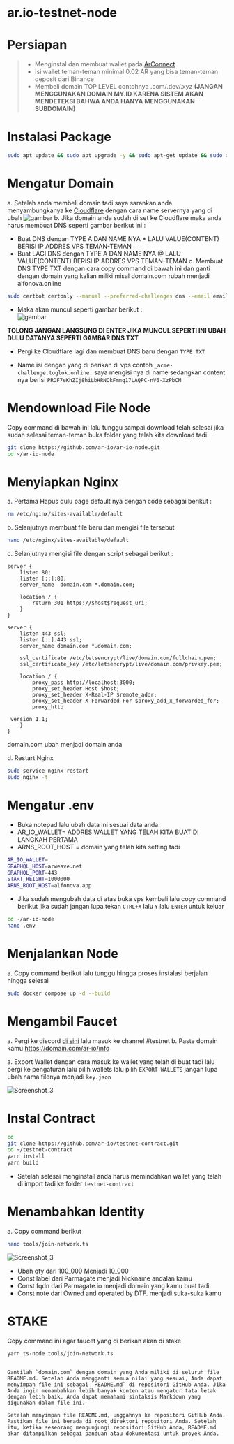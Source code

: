 # ar.io-testnet-node

# Persiapan

> - Menginstal dan membuat wallet pada [ArConnect](https://chrome.google.com/webstore/detail/arconnect/einnioafmpimabjcddiinlhmijaionap)
> - Isi wallet teman-teman minimal 0.02 AR yang bisa teman-teman deposit dari Binance
> - Membeli domain TOP LEVEL contohnya .com/.dev/.xyz **(JANGAN MENGGUNAKAN DOMAIN MY.ID KARENA SISTEM AKAN MENDETEKSI BAHWA ANDA HANYA MENGGUNAKAN SUBDOMAIN)**

# Instalasi Package

```bash
sudo apt update && sudo apt upgrade -y && sudo apt-get update && sudo apt install jq git certbot nginx sqlite3 build-essential -y && sudo apt install apt-transport-https ca-certificates curl software-properties-common -y && curl -fsSL https://download.docker.com/linux/ubuntu/gpg | sudo apt-key add - && sudo add-apt-repository "deb [arch=amd64] https://download.docker.com/linux/ubuntu focal stable" && sudo apt-get install docker-ce docker-ce-cli containerd.io docker-compose-plugin -y && curl -o- https://raw.githubusercontent.com/nvm-sh/nvm/v0.39.0/install.sh | bash && source ~/.bashrc && nvm install 16.15.1 && nvm use 16.15.1 && curl -sSL https://dl.yarnpkg.com/debian/pubkey.gpg | sudo apt-key add - && echo "deb https://dl.yarnpkg.com/debian/ stable main" | sudo tee /etc/apt/sources.list.d/yarn.list && sudo apt-get update -y && sudo apt-get install yarn -y git clone https://github.com/ar-io/ar-io-node.git
```

# Mengatur Domain

a. Setelah anda membeli domain tadi saya sarankan anda menyambungkanya ke [Cloudflare](https://dash.cloudflare.com/) dengan cara name servernya yang di ubah
![gambar](gambar/1.jpg)
b. Jika domain anda sudah di set ke Cloudflare maka anda harus membuat DNS seperti gambar berikut ini :

- Buat DNS dengan TYPE A DAN NAME NYA \* LALU VALUE(CONTENT) BERISI IP ADDRES VPS TEMAN-TEMAN
- Buat LAGI DNS dengan TYPE A DAN NAME NYA @ LALU VALUE(CONTENT) BERISI IP ADDRES VPS TEMAN-TEMAN
  c. Membuat DNS TYPE TXT dengan cara copy command di bawah ini dan ganti dengan domain yang kalian miliki misal domain.com rubah menjadi alfonova.online

```bash
sudo certbot certonly --manual --preferred-challenges dns --email email@company.com -d domain.com
```

- Maka akan muncul seperti gambar berikut :  
  ![gambar](gambar/11.jpg)

**TOLONG JANGAN LANGSUNG DI ENTER JIKA MUNCUL SEPERTI INI UBAH DULU DATANYA SEPERTI GAMBAR DNS TXT**

- Pergi ke Cloudflare lagi dan membuat DNS baru dengan `TYPE TXT`

- Name isi dengan yang di berikan di vps contoh `_acme-challenge.toglok.online.` saya mengisi nya di name sedangkan content nya berisi `PRDF7eKhZIj8hiLbHRNOkFmnq17LAQPC-nV6-XzPbCM`

# Mendownload File Node

Copy command di bawah ini lalu tunggu sampai download telah selesai jika sudah selesai teman-teman buka folder yang telah kita download tadi

```bash
git clone https://github.com/ar-io/ar-io-node.git
cd ~/ar-io-node
```

# Menyiapkan Nginx

a. Pertama Hapus dulu page default nya dengan code sebagai berikut :

```bash
rm /etc/nginx/sites-available/default
```

b. Selanjutnya membuat file baru dan mengisi file tersebut

```bash
nano /etc/nginx/sites-available/default
```

c. Selanjutnya mengisi file dengan script sebagai berikut :

```nginx
server {
    listen 80;
    listen [::]:80;
    server_name  domain.com *.domain.com;

    location / {
        return 301 https://$host$request_uri;
    }
}

server {
    listen 443 ssl;
    listen [::]:443 ssl;
    server_name domain.com *.domain.com;

    ssl_certificate /etc/letsencrypt/live/domain.com/fullchain.pem;
    ssl_certificate_key /etc/letsencrypt/live/domain.com/privkey.pem;

    location / {
        proxy_pass http://localhost:3000;
        proxy_set_header Host $host;
        proxy_set_header X-Real-IP $remote_addr;
        proxy_set_header X-Forwarded-For $proxy_add_x_forwarded_for;
        proxy_http

_version 1.1;
    }
}
```

domain.com ubah menjadi domain anda

d. Restart Nginx

```bash
sudo service nginx restart
sudo nginx -t
```

# Mengatur .env

- Buka notepad lalu ubah data ini sesuai data anda:
- AR_IO_WALLET= ADDRES WALLET YANG TELAH KITA BUAT DI LANGKAH PERTAMA
- ARNS_ROOT_HOST = domain yang telah kita setting tadi

```bash
AR_IO_WALLET=
GRAPHQL_HOST=arweave.net
GRAPHQL_PORT=443
START_HEIGHT=1000000
ARNS_ROOT_HOST=alfonova.app
```

- Jika sudah mengubah data di atas buka vps kembali lalu copy command berikut jika sudah jangan lupa tekan `CTRL+X` lalu `Y` lalu `ENTER` untuk keluar

```bash
cd ~/ar-io-node
nano .env
```

# Menjalankan Node

a. Copy command berikut lalu tunggu hingga proses instalasi berjalan hingga selesai

```bash
sudo docker compose up -d --build
```

# Mengambil Faucet

a. Pergi ke discord [di sini](https://discord.gg/3yydrDCz) lalu masuk ke channel #testnet
b. Paste domain kamu https://domain.com/ar-io/info

a. Export Wallet dengan cara masuk ke wallet yang telah di buat tadi lalu pergi ke pengaturan lalu pilih wallets lalu pilih `EXPORT WALLETS` jangan lupa ubah nama filenya menjadi `key.json`

![Screenshot_3](https://i.ibb.co/rHH543v/spaces-z0v-OSDGNUtqq-Ex-Cr6pq-Y-uploads-j-MBCtw-Xgm-Jes-Gg-OR9-V2h-image.webp)

# Instal Contract

```bash
cd
git clone https://github.com/ar-io/testnet-contract.git
cd ~/testnet-contract
yarn install
yarn build
```

- Setelah selesai menginstall anda harus memindahkan wallet yang telah di import tadi ke folder `testnet-contract`

# Menambahkan Identity

a. Copy command berikut

```bash
nano tools/join-network.ts
```

![Screenshot_3](https://i.ibb.co/mJ6nG22/kokokok.jpg)

- Ubah qty dari 100_000 Menjadi 10_000
- Const label dari Parmagate menjadi Nickname andalan kamu
- Const fqdn dari Parmagate.io menjadi domain yang kamu buat tadi
- Const note dari Owned and operated by DTF. menjadi suka-suka kamu

# STAKE

Copy command ini agar faucet yang di berikan akan di stake

```bash
yarn ts-node tools/join-network.ts
```

```

Gantilah `domain.com` dengan domain yang Anda miliki di seluruh file README.md. Setelah Anda mengganti semua nilai yang sesuai, Anda dapat menyimpan file ini sebagai `README.md` di repositori GitHub Anda. Jika Anda ingin menambahkan lebih banyak konten atau mengatur tata letak dengan lebih baik, Anda dapat memahami sintaksis Markdown yang digunakan dalam file ini.

Setelah menyimpan file README.md, unggahnya ke repositori GitHub Anda. Pastikan file ini berada di root direktori repositori Anda. Setelah itu, ketika seseorang mengunjungi repositori GitHub Anda, README.md akan ditampilkan sebagai panduan atau dokumentasi untuk proyek Anda.
```

